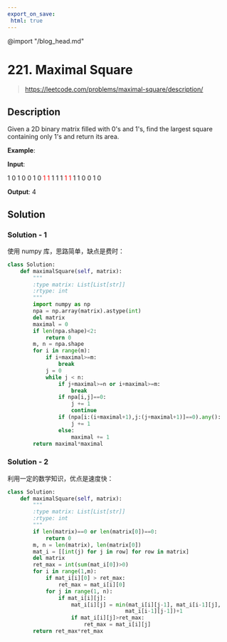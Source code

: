 ```yaml
---
export_on_save:
 html: true
---
```


@import "/blog_head.md"

# 221. Maximal Square

> <https://leetcode.com/problems/maximal-square/description/>

## Description

Given a 2D binary matrix filled with 0's and 1's, find the largest square containing only 1's and return its area.

**Example**:

**Input**: 

1 0 1 0 0
1 0 <font color='red'>1 1</font> 1
1 1 <font color='red'>1 1</font> 1
1 0 0 1 0

**Output**: 4

## Solution

### Solution - 1

使用 numpy 库，思路简单，缺点是费时：
```python
class Solution:
    def maximalSquare(self, matrix):
        """
        :type matrix: List[List[str]]
        :rtype: int
        """
        import numpy as np
        npa = np.array(matrix).astype(int)
        del matrix
        maximal = 0
        if len(npa.shape)<2:
            return 0
        m, n = npa.shape
        for i in range(m):
            if i+maximal>=m:
                break
            j = 0
            while j < n:
                if j+maximal>=n or i+maximal>=m:
                    break
                if npa[i,j]==0:
                    j += 1
                    continue
                if (npa[i:(i+maximal+1),j:(j+maximal+1)]==0).any():
                    j += 1
                else:
                    maximal += 1
        return maximal*maximal
```

### Solution - 2

利用一定的数学知识，优点是速度快：
```python
class Solution:
    def maximalSquare(self, matrix):
        """
        :type matrix: List[List[str]]
        :rtype: int
        """
        if len(matrix)==0 or len(matrix[0])==0:
            return 0
        m, n = len(matrix), len(matrix[0])
        mat_i = [[int(j) for j in row] for row in matrix]
        del matrix
        ret_max = int(sum(mat_i[0])>0)
        for i in range(1,m):
            if mat_i[i][0] > ret_max:
                ret_max = mat_i[i][0]
            for j in range(1, n):
                if mat_i[i][j]:
                    mat_i[i][j] = min(mat_i[i][j-1], mat_i[i-1][j],
                                     mat_i[i-1][j-1])+1
                    if mat_i[i][j]>ret_max:
                        ret_max = mat_i[i][j]
        return ret_max*ret_max
```

